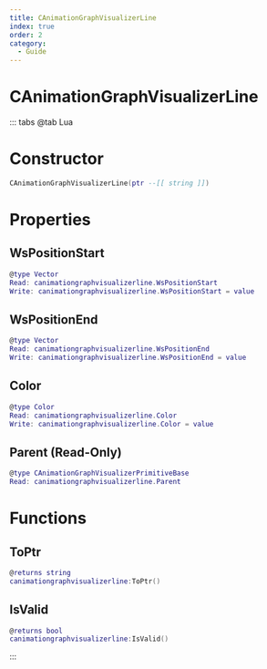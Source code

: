```yaml
---
title: CAnimationGraphVisualizerLine
index: true
order: 2
category:
  - Guide
---
```


# CAnimationGraphVisualizerLine

::: tabs
@tab Lua
# Constructor
```lua
CAnimationGraphVisualizerLine(ptr --[[ string ]])
```
# Properties
## WsPositionStart 
```lua
@type Vector
Read: canimationgraphvisualizerline.WsPositionStart
Write: canimationgraphvisualizerline.WsPositionStart = value
```
## WsPositionEnd 
```lua
@type Vector
Read: canimationgraphvisualizerline.WsPositionEnd
Write: canimationgraphvisualizerline.WsPositionEnd = value
```
## Color 
```lua
@type Color
Read: canimationgraphvisualizerline.Color
Write: canimationgraphvisualizerline.Color = value
```
## Parent (Read-Only)
```lua
@type CAnimationGraphVisualizerPrimitiveBase
Read: canimationgraphvisualizerline.Parent
```
# Functions
## ToPtr
```lua
@returns string
canimationgraphvisualizerline:ToPtr()
```
## IsValid
```lua
@returns bool
canimationgraphvisualizerline:IsValid()
```

:::